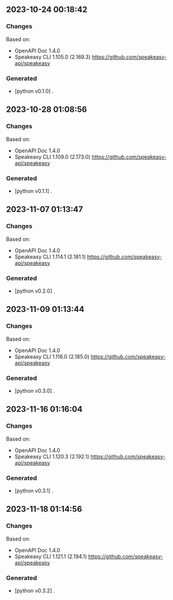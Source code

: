 

## 2023-10-24 00:18:42
### Changes
Based on:
- OpenAPI Doc 1.4.0 
- Speakeasy CLI 1.105.0 (2.169.3) https://github.com/speakeasy-api/speakeasy
### Generated
- [python v0.1.0] .

## 2023-10-28 01:08:56
### Changes
Based on:
- OpenAPI Doc 1.4.0 
- Speakeasy CLI 1.109.0 (2.173.0) https://github.com/speakeasy-api/speakeasy
### Generated
- [python v0.1.1] .

## 2023-11-07 01:13:47
### Changes
Based on:
- OpenAPI Doc 1.4.0 
- Speakeasy CLI 1.114.1 (2.181.1) https://github.com/speakeasy-api/speakeasy
### Generated
- [python v0.2.0] .

## 2023-11-09 01:13:44
### Changes
Based on:
- OpenAPI Doc 1.4.0 
- Speakeasy CLI 1.116.0 (2.185.0) https://github.com/speakeasy-api/speakeasy
### Generated
- [python v0.3.0] .

## 2023-11-16 01:16:04
### Changes
Based on:
- OpenAPI Doc 1.4.0 
- Speakeasy CLI 1.120.3 (2.192.1) https://github.com/speakeasy-api/speakeasy
### Generated
- [python v0.3.1] .

## 2023-11-18 01:14:56
### Changes
Based on:
- OpenAPI Doc 1.4.0 
- Speakeasy CLI 1.121.1 (2.194.1) https://github.com/speakeasy-api/speakeasy
### Generated
- [python v0.3.2] .